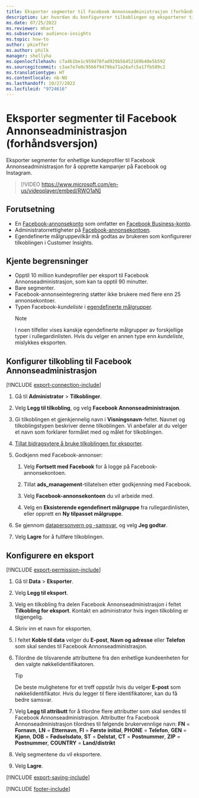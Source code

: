 ```yaml
---
title: Eksporter segmenter til Facebook Annonseadministrasjon (forhåndsversjon) (inneholder video)
description: Lær hvordan du konfigurerer tilkoblingen og eksporterer til Facebook Annonseadministrasjon.
ms.date: 07/25/2022
ms.reviewer: mhart
ms.subservice: audience-insights
ms.topic: how-to
author: pkieffer
ms.author: philk
manager: shellyha
ms.openlocfilehash: c7a4b1be1c959d70fad929b56452169b40e5b592
ms.sourcegitcommit: c3ae7e7e0c9566f9479ba71a26afc5a17fb589c2
ms.translationtype: HT
ms.contentlocale: nb-NO
ms.lasthandoff: 10/27/2022
ms.locfileid: "9724616"
---
```

# <a name="export-segments-to-facebook-ads-manager-preview"></a>Eksporter segmenter til Facebook Annonseadministrasjon (forhåndsversjon)

Eksporter segmenter for enhetlige kundeprofiler til Facebook Annonseadministrasjon for å opprette kampanjer på Facebook og Instagram.

> [!VIDEO https://www.microsoft.com/en-us/videoplayer/embed/RWO1aN]

## <a name="prerequisites"></a>Forutsetning

- En [Facebook-annonsekonto](https://www.facebook.com/business/learn/lessons/step-by-step-ads-manager-account) som omfatter en [Facebook Business-konto](https://business.facebook.com/).
- Administratorrettigheter på [Facebook-annonsekontoen](https://www.facebook.com/business/learn/lessons/step-by-step-ads-manager-account).
- Egendefinerte målgruppevilkår må godtas av brukeren som konfigurerer tilkoblingen i Customer Insights.

## <a name="known-limitations"></a>Kjente begrensninger

- Opptil 10 million kundeprofiler per eksport til Facebook Annonseadministrasjon, som kan ta opptil 90 minutter.
- Bare segmenter.
- Facebook-annonseintegrering støtter ikke brukere med flere enn 25 annonsekontoer.
- Typen Facebook-*kundeliste* i [egendefinerte målgrupper](https://www.facebook.com/business/help/744354708981227?id=2469097953376494).
  > [!NOTE]
  > I noen tilfeller vises kanskje egendefinerte målgrupper av forskjellige typer i rullegardinlisten. Hvis du velger en annen type enn *kundeliste*, mislykkes eksporten.

## <a name="set-up-connection-to-facebook-ads-manager"></a>Konfigurer tilkobling til Facebook Annonseadministrasjon

[!INCLUDE [export-connection-include](includes/export-connection-admn.md)]

1. Gå til **Administrator** > **Tilkoblinger**.

1. Velg **Legg til tilkobling**, og velg **Facebook Annonseadministrasjon**.

1. Gi tilkoblingen et gjenkjennelig navn i **Visningsnavn**-feltet. Navnet og tilkoblingstypen beskriver denne tilkoblingen. Vi anbefaler at du velger et navn som forklarer formålet med og målet for tilkoblingen.

1. [Tillat bidragsytere å bruke tilkoblingen for eksporter](connections.md#allow-contributors-to-use-a-connection-for-exports).

1. Godkjenn med Facebook-annonser:

   1. Velg **Fortsett med Facebook** for å logge på Facebook-annonsekontoen.

   1. Tillat **ads_management**-tillatelsen etter godkjenning med Facebook.

   1. Velg **Facebook-annonsekontoen** du vil arbeide med.

   1. Velg en **Eksisterende egendefinert målgruppe** fra rullegardinlisten, eller opprett en **Ny tilpasset målgruppe**.

1. Se gjennom [datapersonvern og -samsvar](connections.md#data-privacy-and-compliance), og velg **Jeg godtar**.

1. Velg **Lagre** for å fullføre tilkoblingen.

## <a name="configure-an-export"></a>Konfigurere en eksport

[!INCLUDE [export-permission-include](includes/export-permission.md)]

1. Gå til **Data** > **Eksporter**.

1. Velg **Legg til eksport**.

1. Velg en tilkobling fra delen Facebook Annonseadministrasjon i feltet **Tilkobling for eksport**. Kontakt en administrator hvis ingen tilkobling er tilgjengelig.

1. Skriv inn et navn for eksporten.

1. I feltet **Koble til data** velger du **E-post**, **Navn og adresse** eller **Telefon** som skal sendes til Facebook Annonseadministrasjon.

1. Tilordne de tilsvarende attributtene fra den enhetlige kundeenheten for den valgte nøkkelidentifikatoren.
   > [!TIP]
   > De beste mulighetene for et treff oppstår hvis du velger **E-post** som nøkkelidentifikator. Hvis du legger til flere identifikatorer, kan du få bedre samsvar.

1. Velg **Legg til attributt** for å tilordne flere attributter som skal sendes til Facebook Annonseadministrasjon. Attributter fra Facebook Annonseadministrasjon tilordnes til følgende brukervennlige navn: **FN** = **Fornavn**, **LN** = **Etternavn**, **FI** = **Første initial**, **PHONE** = **Telefon**, **GEN** = **Kjønn**, **DOB** = **Fødselsdato**, **ST** = **Delstat**, **CT** = **Postnummer**, **ZIP** = **Postnummer**, **COUNTRY** = **Land/distrikt**

1. Velg segmentene du vil eksportere.

1. Velg **Lagre**.

[!INCLUDE [export-saving-include](includes/export-saving.md)]

[!INCLUDE [footer-include](includes/footer-banner.md)]
